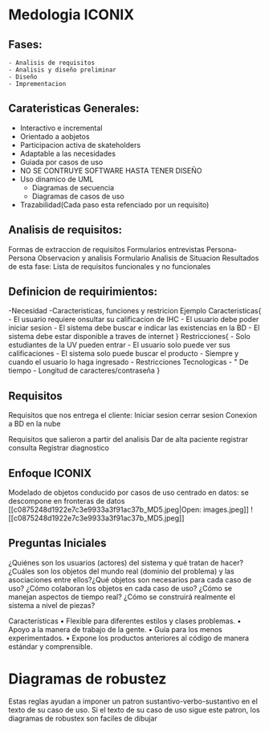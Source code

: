 # Medologia ICONIX
## Fases:
	- Analisis de requisitos
	- Analisis y diseño preliminar
	- Diseño
	- Imprementacion

## Carateristicas Generales:
 - Interactivo e incremental
 - Orientado a aobjetos
 - Participacion activa de skateholders
 - Adaptable a las necesidades
 - Guiada por casos de uso
 - NO SE CONTRUYE SOFTWARE HASTA TENER DISEÑO
 - Uso dinamico de UML
	 - Diagramas de secuencia
	 - Diagramas de casos de uso
- Trazabilidad(Cada paso esta refenciado por un requisito)

## Analisis de requisitos:
Formas de extraccion de requisitos
	 Formularios
	 entrevistas
	 Persona-Persona
	 Observacion y analisis
	 Formulario
	 Analisis de Situacion
Resultados de esta fase:
	Lista de requisitos funcionales y no funcionales

## Definicion de requirimientos:
-Necesidad
-Caracteristicas, funciones y restricion
		Ejemplo
			Caracteristicas{
			- El usuario requiere  onsultar su calificacion de IHC
			- El usuario debe poder iniciar sesion
			- El sistema debe buscar e indicar las existencias en la BD
			- El sistema debe estar disponible a traves de internet
			}
			Restricciones{
			- Solo estudiantes de la UV pueden entrar
			- El usuario solo puede ver sus calificaciones
			- El sistema solo puede buscar el producto
			- Siempre y cuando el usuario lo haga ingresado
			- Restricciones Tecnologicas
			- " De tiempo
			- Longitud de caracteres/contraseña
			}

## Requisitos
Requisitos que nos entrega el cliente:
Iniciar sesion
cerrar sesion
Conexion a BD en la nube



Requisitos que salieron a partir del analisis
Dar de alta paciente
registrar consulta
Registrar diagnostico



## Enfoque ICONIX

Modelado de objetos conducido por casos de uso
centrado en datos: se descompone en fronteras de datos
[[c0875248d1922e7c3e9933a3f91ac37b_MD5.jpeg|Open: images.jpeg]]
![[c0875248d1922e7c3e9933a3f91ac37b_MD5.jpeg]]

## Preguntas Iniciales

¿Quiénes son los usuarios (actores) del sistema y qué tratan de hacer?
¿Cuáles son los objetos del mundo real (dominio del problema) y las asociaciones entre ellos?¿Qué objetos son necesarios para cada caso de uso?
¿Cómo colaboran los objetos en cada caso de uso?
¿Cómo se manejan aspectos de tiempo real?
¿Cómo se construirá realmente el sistema a nivel de piezas?


Características
• Flexible para diferentes estilos y clases problemas.
• Apoyo a la manera de trabajo de la gente.
• Guía para los menos experimentados.
• Expone los productos anteriores al código de manera estándar y comprensible.


# Diagramas de robustez

Estas reglas ayudan a imponer un patron sustantivo-verbo-sustantivo en el texto de su caso de uso. Si el texto de su caso de uso sigue este patron, los diagramas de robustex son faciles de dibujar 